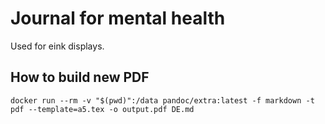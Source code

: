 # Journal for mental health

Used for eink displays.

## How to build new PDF
```
docker run --rm -v "$(pwd)":/data pandoc/extra:latest -f markdown -t pdf --template=a5.tex -o output.pdf DE.md
```